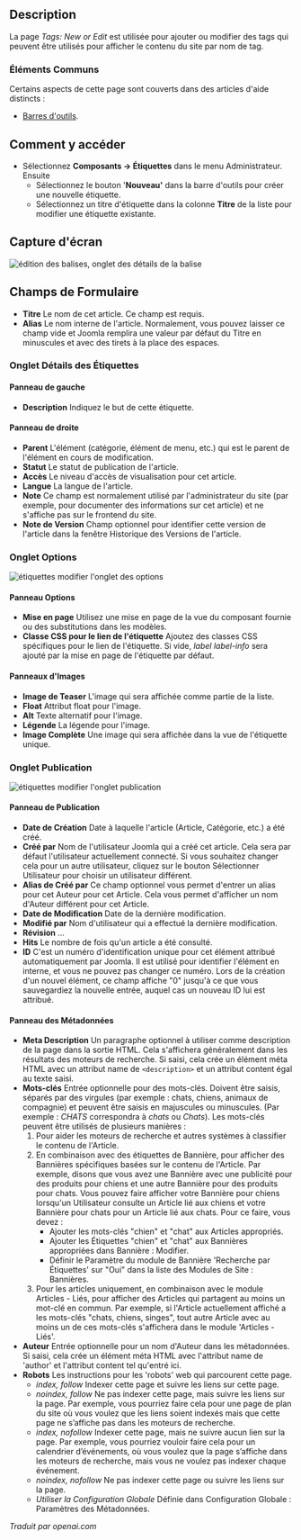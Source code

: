 <!-- Filename: Help4.x:Tags:_New_or_Edit / Display title:  Tags : Ajouter ou Modifier un tag -->

## Description

La page *Tags: New or Edit* est utilisée pour ajouter ou modifier des tags qui peuvent être utilisés pour afficher le contenu du site par nom de tag.

### Éléments Communs

Certains aspects de cette page sont couverts dans des articles d'aide distincts :

* [Barres d'outils](jdocmanual?article=help/common-elements/toolbars).

## Comment y accéder

- Sélectionnez **Composants → Étiquettes** dans le menu Administrateur. Ensuite
  - Sélectionnez le bouton '**Nouveau'** dans la barre d'outils pour créer une nouvelle étiquette.
  - Sélectionnez un titre d'étiquette dans la colonne **Titre** de la liste pour modifier une étiquette existante.

## Capture d'écran

![édition des balises, onglet des détails de la balise](../../../fr/images/tags/tags-edit-tag-details-tab.png)

## Champs de Formulaire

- **Titre** Le nom de cet article. Ce champ est requis.
- **Alias** Le nom interne de l'article. Normalement, vous pouvez laisser
  ce champ vide et Joomla remplira une valeur par défaut du Titre en minuscules
  et avec des tirets à la place des espaces.

### Onglet Détails des Étiquettes

#### Panneau de gauche

- **Description** Indiquez le but de cette étiquette.

#### Panneau de droite

- **Parent** L'élément (catégorie, élément de menu, etc.) qui est le
  parent de l'élément en cours de modification.
- **Statut** Le statut de publication de l'article.
- **Accès** Le niveau d'accès de visualisation pour cet article.
- **Langue** La langue de l'article.
- **Note** Ce champ est normalement utilisé par l'administrateur du site (par
  exemple, pour documenter des informations sur cet article) et ne s'affiche pas
  sur le frontend du site.
- **Note de Version** Champ optionnel pour identifier cette version de l'article
  dans la fenêtre Historique des Versions de l'article.

### Onglet Options

![étiquettes modifier l'onglet des options](../../../fr/images/tags/tags-edit-options-tab.png)

#### Panneau Options

- **Mise en page** Utilisez une mise en page de la vue du composant fournie ou des
  substitutions dans les modèles.
- **Classe CSS pour le lien de l'étiquette** Ajoutez des classes CSS spécifiques pour le lien de l'étiquette.
  Si vide, *label label-info* sera ajouté par la mise en page de l'étiquette par défaut.

#### Panneaux d'Images

- **Image de Teaser** L'image qui sera affichée comme partie de la liste.
- **Float** Attribut float pour l'image.
- **Alt** Texte alternatif pour l'image.
- **Légende** La légende pour l'image.
- **Image Complète** Une image qui sera affichée dans la vue de l'étiquette unique.

### Onglet Publication

![étiquettes modifier l'onglet publication](../../../fr/images/tags/tags-edit-publishing-tab.png)

#### Panneau de Publication

- **Date de Création** Date à laquelle l'article (Article, Catégorie, etc.) a été créé.
- **Créé par** Nom de l'utilisateur Joomla qui a créé cet article. Cela
  sera par défaut l'utilisateur actuellement connecté. Si vous souhaitez
  changer cela pour un autre utilisateur, cliquez sur le bouton Sélectionner Utilisateur pour choisir un
  utilisateur différent.
- **Alias de Créé par** Ce champ optionnel vous permet d'entrer un alias
  pour cet Auteur pour cet Article. Cela vous permet d'afficher un nom d'Auteur différent pour cet Article.
- **Date de Modification** Date de la dernière modification.
- **Modifié par** Nom d'utilisateur qui a effectué la dernière modification.
- **Révision** ...
- **Hits** Le nombre de fois qu'un article a été consulté.
- **ID** C'est un numéro d'identification unique pour cet élément attribué
  automatiquement par Joomla. Il est utilisé pour identifier l'élément en interne,
  et vous ne pouvez pas changer ce numéro. Lors de la création d'un nouvel élément, ce
  champ affiche "0" jusqu'à ce que vous sauvegardiez la nouvelle entrée, auquel cas un nouveau
  ID lui est attribué.

#### Panneau des Métadonnées

- **Meta Description** Un paragraphe optionnel à utiliser comme
  description de la page dans la sortie HTML. Cela s'affichera généralement
  dans les résultats des moteurs de recherche. Si saisi, cela crée un élément méta HTML avec un attribut name
  de `<description>` et un attribut content égal au texte saisi.
- **Mots-clés** Entrée optionnelle pour des mots-clés. Doivent être saisis, séparés
  par des virgules (par exemple : chats, chiens, animaux de compagnie) et peuvent être saisis en
  majuscules ou minuscules. (Par exemple : *CHATS* correspondra à *chats* ou
  *Chats*). Les mots-clés peuvent être utilisés de plusieurs manières :
  1.  Pour aider les moteurs de recherche et autres systèmes à classifier le contenu de
      l'Article.
  2.  En combinaison avec des étiquettes de Bannière, pour afficher des Bannières spécifiques basées
      sur le contenu de l'Article. Par exemple, disons que vous avez une Bannière avec
      une publicité pour des produits pour chiens et une autre Bannière pour des produits pour chats. Vous pouvez
      faire afficher votre Bannière pour chiens lorsqu'un Utilisateur consulte un
      Article lié aux chiens et votre Bannière pour chats pour un Article lié aux chats. Pour ce faire, vous devez :
      - Ajouter les mots-clés "chien" et "chat" aux Articles appropriés.
      - Ajouter les Étiquettes "chien" et "chat" aux Bannières appropriées dans
        Bannière : Modifier.
      - Définir le Paramètre du module de Bannière 'Recherche par Étiquettes' sur "Oui" dans
        la liste des Modules de Site : Bannières.
  3.  Pour les articles uniquement, en combinaison avec le module Articles - Liés,
      pour afficher des Articles qui partagent au moins un mot-clé en commun. Par exemple,
      si l'Article actuellement affiché a les mots-clés "chats,
      chiens, singes", tout autre Article avec au moins un de ces
      mots-clés s'affichera dans le module 'Articles - Liés'.
- **Auteur** Entrée optionnelle pour un nom d'Auteur dans les métadonnées. Si saisi, cela crée un élément méta HTML avec l'attribut name de 'author' et l'attribut content tel qu'entré ici.
- **Robots** Les instructions pour les 'robots' web qui parcourent cette
  page.
  - *index, follow* Indexer cette page et suivre les liens sur cette page.
  - *noindex, follow* Ne pas indexer cette page, mais suivre les
    liens sur la page. Par exemple, vous pourriez faire cela pour une page de plan du site
    où vous voulez que les liens soient indexés mais que cette
    page ne s’affiche pas dans les moteurs de recherche.
  - *index, nofollow* Indexer cette page, mais ne suivre aucun lien sur
    la page. Par exemple, vous pourriez vouloir faire cela pour un calendrier d’événements,
    où vous voulez que la page s’affiche dans les moteurs de recherche, mais vous
    ne voulez pas indexer chaque événement.
  - *noindex, nofollow* Ne pas indexer cette page ou suivre les liens
    sur la page.
  - *Utiliser la Configuration Globale* Définie dans Configuration Globale : Paramètres des Métadonnées.

*Traduit par openai.com*

